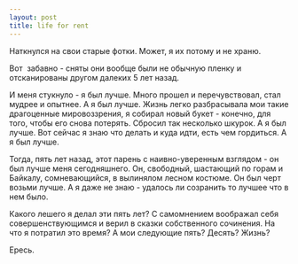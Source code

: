 ```yaml
--- 
layout: post
title: life for rent
---
```

Наткнулся на свои старые фотки. Может, я их потому и не храню.

Вот  забавно - сняты они вообще были не обычную пленку и отсканированы другом далеких 5 лет назад.

И меня стукнуло - я был лучше. Много прошел и перечувствовал, стал мудрее и опытнее. А я был лучше. Жизнь легко разбрасывала мои такие драгоценные мировоззрения, я собирал новый букет - конечно, для того, чтобы его снова потерять. Сбросил так несколько шкурок. А я был лучше. Вот сейчас я знаю что делать и куда идти, есть чем гордиться. А я был лучше.

Тогда, пять лет назад, этот парень с наивно-уверенным взглядом - он был лучше меня сегодняшнего. Он, свободный, шастающий по горам и Байкалу, сомневающийся, в вылинялом лесном костюме. Он был черт возьми лучше. А я даже не знаю - удалось ли созранить то лучшее что в нем было.

Какого лешего я делал эти пять лет? С самомнением воображал себя совершенствующимся и верил в сказки собственного сочинения. На что я потратил это время? А мои следующие пять? Десять? Жизнь?

Ересь.
